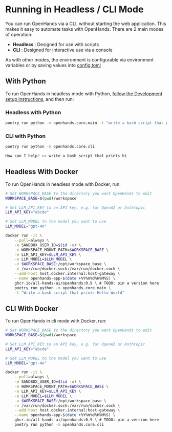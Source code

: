 # Running in Headless / CLI Mode

You can run OpenHands via a CLI, without starting the web application. This makes it easy
to automate tasks with OpenHands. There are 2 main modes of operation:

* **Headless** : Designed for use with scripts
* **CLI** : Designed for interactive use via a console

As with other modes, the environment is configurable via environment variables or by saving values into [config.toml](https://github.com/All-Hands-AI/OpenHands/blob/main/config.toml.template) 

## With Python
To run OpenHands in headless mode with Python,
[follow the Development setup instructions](https://github.com/All-Hands-AI/OpenHands/blob/main/Development.md),
and then run:

### Headless with Python
```bash
poetry run python -m openhands.core.main -t "write a bash script that prints hi"
```

### CLI with Python
```bash
poetry run python -m openhands.core.cli

How can I help? >> write a bash script that prints hi
```

## Headless With Docker
To run OpenHands in headless mode with Docker, run:

```bash
# Set WORKSPACE_BASE to the directory you want OpenHands to edit
WORKSPACE_BASE=$(pwd)/workspace

# Set LLM_API_KEY to an API key, e.g. for OpenAI or Anthropic
LLM_API_KEY="abcde"

# Set LLM_MODEL to the model you want to use
LLM_MODEL="gpt-4o"

docker run -it \
    --pull=always \
    -e SANDBOX_USER_ID=$(id -u) \
    -e WORKSPACE_MOUNT_PATH=$WORKSPACE_BASE \
    -e LLM_API_KEY=$LLM_API_KEY \
    -e LLM_MODEL=$LLM_MODEL \
    -v $WORKSPACE_BASE:/opt/workspace_base \
    -v /var/run/docker.sock:/var/run/docker.sock \
    --add-host host.docker.internal:host-gateway \
    --name openhands-app-$(date +%Y%m%d%H%M%S) \
    ghcr.io/all-hands-ai/openhands:0.9 \ # TODO: pin a version here
    poetry run python -m openhands.core.main \
    -t "Write a bash script that prints Hello World"
```

## CLI With Docker
To run OpenHands in cli mode with Docker, run:

```bash
# Set WORKSPACE_BASE to the directory you want OpenHands to edit
WORKSPACE_BASE=$(pwd)/workspace

# Set LLM_API_KEY to an API key, e.g. for OpenAI or Anthropic
LLM_API_KEY="abcde"

# Set LLM_MODEL to the model you want to use
LLM_MODEL="gpt-4o"

docker run -it \
    --pull=always \
    -e SANDBOX_USER_ID=$(id -u) \
    -e WORKSPACE_MOUNT_PATH=$WORKSPACE_BASE \
    -e LLM_API_KEY=$LLM_API_KEY \
    -e LLM_MODEL=$LLM_MODEL \
    -v $WORKSPACE_BASE:/opt/workspace_base \
    -v /var/run/docker.sock:/var/run/docker.sock \
    --add-host host.docker.internal:host-gateway \
    --name openhands-app-$(date +%Y%m%d%H%M%S) \
    ghcr.io/all-hands-ai/openhands:0.9 \ # TODO: pin a version here
    poetry run python -m openhands.core.cli
```